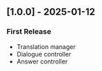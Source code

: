 ## [1.0.0] - 2025-01-12
### First Release
- Translation manager
- Dialogue controller
- Answer controller